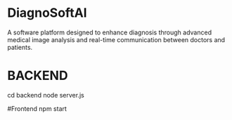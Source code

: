 # DiagnoSoftAI
A software platform designed to enhance diagnosis through advanced medical image analysis and real-time communication between doctors and patients.

# BACKEND
cd backend
node server.js

#Frontend
npm start


